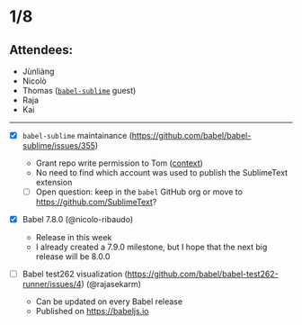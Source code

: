 # 1/8

## Attendees:

- Jùnliàng
- Nicolò
- Thomas ([`babel-sublime`](https://github.com/babel/babel-sublime) guest)
- Raja
- Kai

---

- [x] `babel-sublime` maintainance (https://github.com/babel/babel-sublime/issues/355)
    - Grant repo write permission to Tom ([context](https://github.com/babel/notes/issues/109#issuecomment-571379497))
    - No need to find which account was used to publish the SublimeText extension
    - [ ] Open question: keep in the `babel` GitHub org or move to https://github.com/SublimeText?

- [x] Babel 7.8.0 (@nicolo-ribaudo)
    - Release in this week
    - I already created a 7.9.0 milestone, but I hope that the next big release will be 8.0.0

- [ ] Babel test262 visualization (https://github.com/babel/babel-test262-runner/issues/4) (@rajasekarm)
    - Can be updated on every Babel release
    - Published on https://babeljs.io

